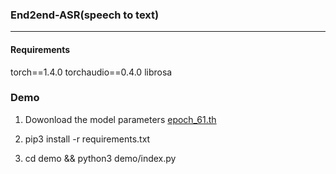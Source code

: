 ### End2end-ASR(speech to text)


---------
#### Requirements

torch==1.4.0
torchaudio==0.4.0
librosa


### Demo

1. Dowonload the model parameters [epoch_61.th](https://drive.google.com/file/d/1o00AIWk4fEWkBBuvFO8SBynORWJhg0go/view?usp=sharing)

2. pip3 install -r requirements.txt

3. cd demo && python3 demo/index.py